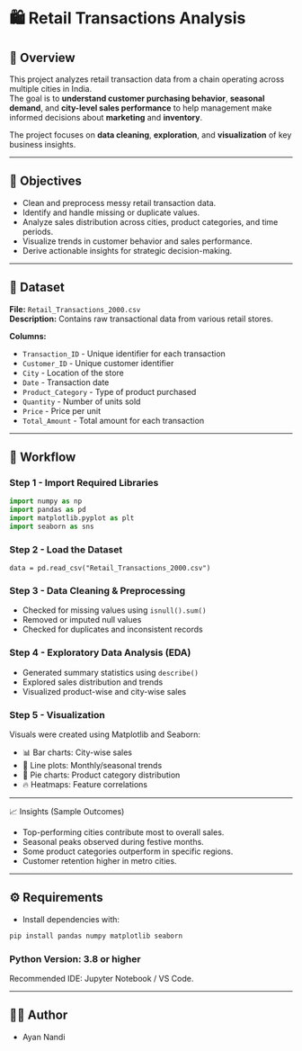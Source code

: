 # 🛍️ Retail Transactions Analysis

## 📘 Overview
This project analyzes retail transaction data from a chain operating across multiple cities in India.  
The goal is to **understand customer purchasing behavior**, **seasonal demand**, and **city-level sales performance** to help management make informed decisions about **marketing** and **inventory**.

The project focuses on **data cleaning**, **exploration**, and **visualization** of key business insights.

---

## 🎯 Objectives
- Clean and preprocess messy retail transaction data.
- Identify and handle missing or duplicate values.
- Analyze sales distribution across cities, product categories, and time periods.
- Visualize trends in customer behavior and sales performance.
- Derive actionable insights for strategic decision-making.

---

## 🧩 Dataset
**File:** `Retail_Transactions_2000.csv`  
**Description:** Contains raw transactional data from various retail stores.  

**Columns:**

* `Transaction_ID`   - Unique identifier for each transaction 
* `Customer_ID`      - Unique customer identifier 
* `City`             - Location of the store 
* `Date`             - Transaction date 
* `Product_Category` - Type of product purchased 
* `Quantity`         - Number of units sold 
* `Price`            - Price per unit 
* `Total_Amount`      - Total amount for each transaction 


---

## 🧠 Workflow

### **Step 1 - Import Required Libraries**
```python
import numpy as np
import pandas as pd
import matplotlib.pyplot as plt
import seaborn as sns
```

### **Step 2 - Load the Dataset**
```
data = pd.read_csv("Retail_Transactions_2000.csv")
```

### **Step 3 - Data Cleaning & Preprocessing**
   * Checked for missing values using `isnull().sum()`
   * Removed or imputed null values
   * Checked for duplicates and inconsistent records

### **Step 4 - Exploratory Data Analysis (EDA)**
   * Generated summary statistics using `describe()`
   * Explored sales distribution and trends
   * Visualized product-wise and city-wise sales

### **Step 5 - Visualization**
Visuals were created using Matplotlib and Seaborn:
   * 📊 Bar charts: City-wise sales
   * 🧭 Line plots: Monthly/seasonal trends
   * 🍩 Pie charts: Product category distribution
   * 🔥 Heatmaps: Feature correlations
     
---
📈 Insights (Sample Outcomes)

   * Top-performing cities contribute most to overall sales.
   * Seasonal peaks observed during festive months.
   * Some product categories outperform in specific regions.
   * Customer retention higher in metro cities.
---

## ⚙️ Requirements

* Install dependencies with:

```bash
pip install pandas numpy matplotlib seaborn
```

### Python Version: 3.8 or higher
Recommended IDE: Jupyter Notebook / VS Code.

---

## 🧑‍💻 Author
- Ayan Nandi

